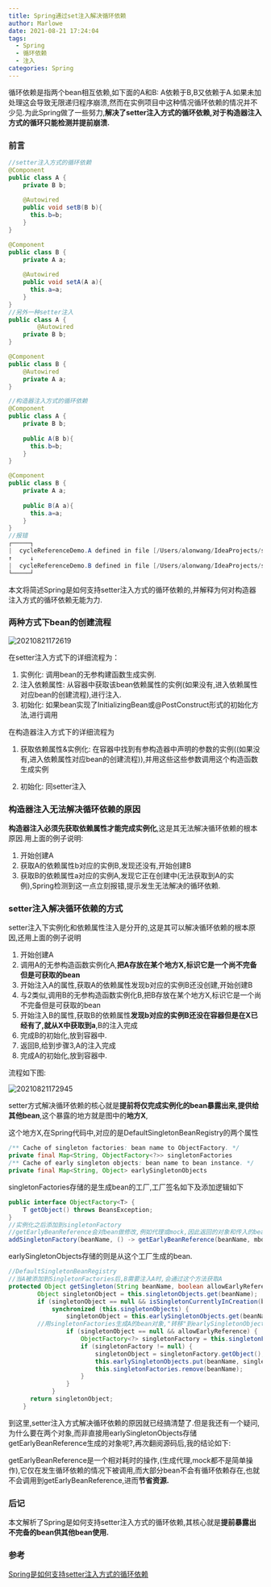 ```yaml
---
title: Spring通过set注入解决循环依赖
author: Marlowe
date: 2021-08-21 17:24:04
tags:
  - Spring
  - 循环依赖
  - 注入
categories: Spring
---
```

循环依赖是指两个bean相互依赖,如下面的A和B: A依赖于B,B又依赖于A.如果未加处理这会导致无限递归程序崩溃,然而在实例项目中这种情况循环依赖的情况并不少见.为此Spring做了一些努力,**解决了setter注入方式的循环依赖,对于构造器注入方式的循环只能检测并提前崩溃.**
<!--more-->

### 前言

```java
//setter注入方式的循环依赖
@Component
public class A {
    private B b;
  
    @Autowired
    public void setB(B b){
      this.b=b;
    }
}

@Component
public class B {
    private A a;
  
    @Autowired
    public void setA(A a){
      this.a=a;
    }
}
//另外一种setter注入
public class A {
        @Autowired
    private B b;
}

@Component
public class B {
    @Autowired
    private A a;
}
```

```java
//构造器注入方式的循环依赖
@Component
public class A {
    private B b;
  
    public A(B b){
      this.b=b;
    }
}

@Component
public class B {
    private A a;
  
    public B(A a){
      this.a=a;
    }
}
//报错
┌─────┐
|  cycleReferenceDemo.A defined in file [/Users/alonwang/IdeaProjects/spring-lifecycle-example/target/classes/com/github/alonwang/springlifecycle/CycleReferenceDemo$A.class]
↑     ↓
|  cycleReferenceDemo.B defined in file [/Users/alonwang/IdeaProjects/spring-lifecycle-example/target/classes/com/github/alonwang/springlifecycle/CycleReferenceDemo$B.class]
└─────┘
```
本文将简述Spring是如何支持setter注入方式的循环依赖的,并解释为何对构造器注入方式的循环依赖无能为力.

### 两种方式下bean的创建流程

![20210821172619](https://marlowe.oss-cn-beijing.aliyuncs.com/img/20210821172619.png)

在setter注入方式下的详细流程为：

1. 实例化: 调用bean的无参构建函数生成实例.
2. 注入依赖属性: 从容器中获取该bean依赖属性的实例(如果没有,进入依赖属性对应bean的创建流程),进行注入.
3. 初始化: 如果bean实现了InitializingBean或@PostConstruct形式的初始化方法,进行调用

在构造器注入方式下的详细流程为

1. 获取依赖属性&实例化: 在容器中找到有参构造器中声明的参数的实例((如果没有,进入依赖属性对应bean的创建流程)),并用这些这些参数调用这个构造函数生成实例

2. 初始化: 同setter注入

### 构造器注入无法解决循环依赖的原因

**构造器注入必须先获取依赖属性才能完成实例化**,这是其无法解决循环依赖的根本原因.用上面的例子说明:

1. 开始创建A
2. 获取A的依赖属性b对应的实例B,发现还没有,开始创建B
3. 获取B的依赖属性a对应的实例A,发现它正在创建中(无法获取到A的实例),Spring检测到这一点立刻报错,提示发生无法解决的循环依赖.

### setter注入解决循环依赖的方式

setter注入下实例化和依赖属性注入是分开的,这是其可以解决循环依赖的根本原因,还用上面的例子说明

1. 开始创建A
2. 调用A的无参构造函数实例化A,**把A存放在某个地方X,标识它是一个尚不完备但是可获取的bean**
3. 开始注入A的属性,获取A的依赖属性发现b对应的实例B还没创建,开始创建B
4. 与2类似,调用B的无参构造函数实例化B,把B存放在某个地方X,标识它是一个尚不完备但是可获取的bean
5. 开始注入B的属性,获取B的依赖属性**发现b对应的实例B还没在容器但是在X已经有了,就从X中获取到a**,B的注入完成
6. 完成B的初始化,放到容器中.
7. 返回B,给到步骤3,A的注入完成
8. 完成A的初始化,放到容器中.

流程如下图:

![20210821172945](https://marlowe.oss-cn-beijing.aliyuncs.com/img/20210821172945.png)

setter方式解决循环依赖的核心就是**提前将仅完成实例化的bean暴露出来,提供给其他bean**,这个暴露的地方就是图中的**地方X**,

这个地方X,在Spring代码中,对应的是DefaultSingletonBeanRegistry的两个属性

```java
/** Cache of singleton factories: bean name to ObjectFactory. */
private final Map<String, ObjectFactory<?>> singletonFactories 
/** Cache of early singleton objects: bean name to bean instance. */
private final Map<String, Object> earlySingletonObjects 
```

singletonFactories存储的是生成bean的工厂,工厂签名如下及添加逻辑如下

```java
public interface ObjectFactory<T> {
    T getObject() throws BeansException;
}
//实例化之后添加到singletonFactory
//getEarlyBeanReference会对bean做修改,例如代理或mock,因此返回的对象和传入的bean可能是不同的
addSingletonFactory(beanName, () -> getEarlyBeanReference(beanName, mbd, bean));
```
earlySingletonObjects存储的则是从这个工厂生成的bean.
```java
//DefaultSingletonBeanRegistry  
//当A被添加到SingletonFactories后,B需要注入A时,会通过这个方法获取A
protected Object getSingleton(String beanName, boolean allowEarlyReference) {
        Object singletonObject = this.singletonObjects.get(beanName);
        if (singletonObject == null && isSingletonCurrentlyInCreation(beanName)) {
            synchronized (this.singletonObjects) {
                singletonObject = this.earlySingletonObjects.get(beanName);
        //用singletonFactories生成A的bean对象,"转移"到earlySingletonObjects中
                if (singletonObject == null && allowEarlyReference) {
                    ObjectFactory<?> singletonFactory = this.singletonFactories.get(beanName);
                    if (singletonFactory != null) {
                        singletonObject = singletonFactory.getObject();
                        this.earlySingletonObjects.put(beanName, singletonObject);
                        this.singletonFactories.remove(beanName);
                    }
                }
            }
      return singletonObject;
    }
```

到这里,setter注入方式解决循环依赖的原因就已经搞清楚了.但是我还有一个疑问,为什么要在两个对象,而非直接用earlySingletonObjects存储getEarlyBeanReference生成的对象呢?,再次翻阅源码后,我的结论如下:

getEarlyBeanReference是一个相对耗时的操作,(生成代理,mock都不是简单操作),它仅在发生循环依赖的情况下被调用,而大部分bean不会有循环依赖存在,也就不会调用到getEarlyBeanReference,进而**节省资源.**

### 后记

本文解析了Spring是如何支持setter注入方式的循环依赖,其核心就是**提前暴露出不完备的bean供其他bean使用.**

### 参考

[Spring是如何支持setter注入方式的循环依赖](https://www.jianshu.com/p/80495485984f)

